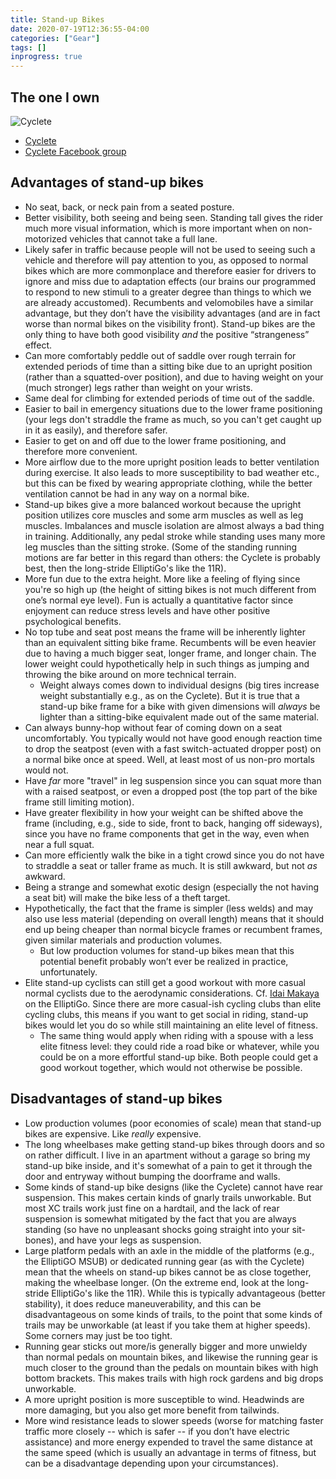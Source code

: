 ```yaml
---
title: Stand-up Bikes
date: 2020-07-19T12:36:55-04:00
categories: ["Gear"]
tags: []
inprogress: true
---
```


## The one I own



![Cyclete](cyclete.jpg)

- [Cyclete](https://cyclete.com/features-standup-athletes-have-been-waiting-for/)
- [Cyclete Facebook group](https://www.facebook.com/groups/cyclete/)

## Advantages of stand-up bikes

* No seat, back, or neck pain from a seated posture.
* Better visibility, both seeing and being seen. Standing tall gives the rider much more visual information, which is more important when on non-motorized vehicles that cannot take a full lane.
* Likely safer in traffic because people will not be used to seeing such a vehicle and therefore will pay attention to you, as opposed to normal bikes which are more commonplace and therefore easier for drivers to ignore and miss due to adaptation effects (our brains our programmed to respond to new stimuli to a greater degree than things to which we are already accustomed). Recumbents and velomobiles have a similar advantage, but they don’t have the visibility advantages (and are in fact worse than normal bikes on the visibility front). Stand-up bikes are the only thing to have both good visibility *and* the positive “strangeness” effect.
* Can more comfortably peddle out of saddle over rough terrain for extended periods of time than a sitting bike due to an upright position (rather than a squatted-over position), and due to having weight on your (much stronger) legs rather than weight on your wrists.
* Same deal for climbing for extended periods of time out of the saddle.
* Easier to bail in emergency situations due to the lower frame positioning (your legs don't straddle the frame as much, so you can't get caught up in it as easily), and therefore safer.
* Easier to get on and off due to the lower frame positioning, and therefore more convenient.
* More airflow due to the more upright position leads to better ventilation during exercise. It also leads to more susceptibility to bad weather etc., but this can be fixed by wearing appropriate clothing, while the better ventilation cannot be had in any way on a normal bike.
* Stand-up bikes give a more balanced workout because the upright position utilizes core muscles and some arm muscles as well as leg muscles. Imbalances and muscle isolation are almost always a bad thing in training. Additionally, any pedal stroke while standing uses many more leg muscles than the sitting stroke. (Some of the standing running motions are far better in this regard than others: the Cyclete is probably best, then the long-stride ElliptiGo's like the 11R).
* More fun due to the extra height. More like a feeling of flying since you're so high up (the height of sitting bikes is not much different from one’s normal eye level). Fun is actually a quantitative factor since enjoyment can reduce stress levels and have other positive psychological benefits.
* No top tube and seat post means the frame will be inherently lighter than an equivalent sitting bike frame. Recumbents will be even heavier due to having a much bigger seat, longer frame, and longer chain. The lower weight could hypothetically help in such things as jumping and throwing the bike around on more technical terrain.
  * Weight always comes down to individual designs (big tires increase weight substantially e.g., as on the Cyclete). But it is true that a stand-up bike frame for a bike with given dimensions will *always* be lighter than a sitting-bike equivalent made out of the same material.
* Can always bunny-hop without fear of coming down on a seat uncomfortably. You typically would not have good enough reaction time to drop the seatpost (even with a fast switch-actuated dropper post) on a normal bike once at speed. Well, at least most of us non-pro mortals would not.
* Have *far* more "travel" in leg suspension since you can squat more than with a raised seatpost, or even a dropped post (the top part of the bike frame still limiting motion).
* Have greater flexibility in how your weight can be shifted above the frame (including, e.g., side to side, front to back, hanging off sideways), since you have no frame components that get in the way, even when near a full squat.
* Can more efficiently walk the bike in a tight crowd since you do not have to straddle a seat or taller frame as much. It is still awkward, but not *as* awkward.
* Being a strange and somewhat exotic design (especially the not having a seat bit) will make the bike less of a theft target.
* Hypothetically, the fact that the frame is simpler (less welds) and may also use less material (depending on overall length) means that it should end up being cheaper than normal bicycle frames or recumbent frames, given similar materials and production volumes.
  * But low production volumes for stand-up bikes mean that this potential benefit probably won’t ever be realized in practice, unfortunately.
* Elite stand-up cyclists can still get a good workout with more casual normal cyclists due to the aerodynamic considerations. Cf. [Idai Makaya](http://idaimakaya.com/) on the ElliptiGo. Since there are more casual-ish cycling clubs than elite cycling clubs, this means if you want to get social in riding, stand-up bikes would let you do so while still maintaining an elite level of fitness.
  * The same thing would apply when riding with a spouse with a less elite fitness level: they could ride a road bike or whatever, while you could be on a more effortful stand-up bike. Both people could get a good workout together, which would not otherwise be possible.

## Disadvantages of stand-up bikes

- Low production volumes (poor economies of scale) mean that stand-up bikes are expensive. Like *really* expensive.
- The long wheelbases make getting stand-up bikes through doors and so on rather difficult. I live in an apartment without a garage so bring my stand-up bike inside, and it's somewhat of a pain to get it through the door and entryway without bumping the doorframe and walls.
- Some kinds of stand-up bike designs (like the Cyclete) cannot have rear suspension. This makes certain kinds of gnarly trails unworkable. But most XC trails work just fine on a hardtail, and the lack of rear suspension is somewhat mitigated by the fact that you are always standing (so have no unpleasant shocks going straight into your sit-bones), and have your legs as suspension.
- Large platform pedals with an axle in the middle of the platforms (e.g., the ElliptiGO MSUB) or dedicated running gear (as with the Cyclete) mean that the wheels on stand-up bikes cannot be as close together, making the wheelbase longer. (On the extreme end, look at the long-stride ElliptiGo's like the 11R). While this is typically advantageous (better stability), it does reduce maneuverability, and this can be disadvantageous on some kinds of trails, to the point that some kinds of trails may be unworkable (at least if you take them at higher speeds). Some corners may just be too tight.
- Running gear sticks out more/is generally bigger and more unwieldy than normal pedals on mountain bikes, and likewise the running gear is much closer to the ground than the pedals on mountain bikes with high bottom brackets. This makes trails with high rock gardens and big drops unworkable.
- A more upright position is more susceptible to wind. Headwinds are more damaging, but you also get more benefit from tailwinds.
- More wind resistance leads to slower speeds (worse for matching faster traffic more closely -- which is safer -- if you don’t have electric assistance) and more energy expended to travel the same distance at the same speed (which is usually an advantage in terms of fitness, but can be a disadvantage depending upon your circumstances).